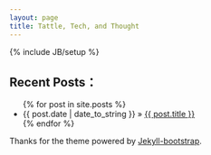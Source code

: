 ```yaml
---
layout: page
title: Tattle, Tech, and Thought
---
```

{% include JB/setup %}

## Recent Posts：

<ul class="posts">
  {% for post in site.posts %}
    <li><span>{{ post.date | date_to_string }}</span> &raquo; <a href="{{ BASE_PATH }}{{ post.url }}">{{ post.title }}</a></li>
  {% endfor %}
</ul>

Thanks for the theme powered by [Jekyll-bootstrap](http://jekyllbootstrap.com/).
